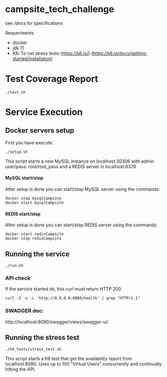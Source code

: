 # campsite_tech_challenge

see /docs for specifications

Requeriments

- docker
- jdk 11
- K6: To run stress tests (https://k6.io/)  (https://k6.io/docs/getting-started/installation) 

# Test Coverage Report
````
./test.sh 
````




# Service Execution

## Docker servers setup
 First you have execute:
```
./setup.sh
```
 This script starts a new MySQL instance on localhost:30306 with admin user/pass: root/root_pass  and a REDIS server in localhost:6379


#### MySQL start/stop

 After setup is done you can start/stop MySQL server using the commands:

```
docker stop mysqlCampsite
docker start mysqlCampsite
```
#### REDIS start/stop

 After setup is done you can start/stop REDIS server using the commands:

```
docker start redisCampsite
docker stop redisCampsite
```


## Running the service

````
./run.sh
````

### API check 

If the service started ok, this curl must return HTTP 200

````
curl -I -s -L 'http://0.0.0.0:8080/health' | grep "HTTP/1.1"
````


### SWAGGER doc:

http://localhost:8080/swagger/views/swagger-ui/


## Running the stress test

````
./k6_tests/stress_test.sh 
````
This script starts a K6 test that get the availability report from localhost:8080.
Uses up to 100 "Virtual Users" concurrently and continually hitting the API.





